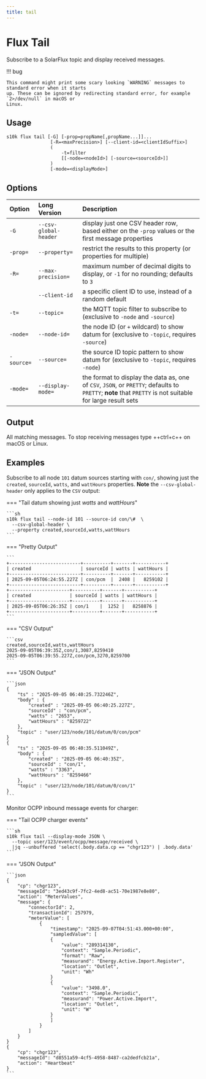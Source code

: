 ```yaml
---
title: tail
---
```

# Flux Tail

Subscribe to a SolarFlux topic and display received messages.

!!! bug

	This command might print some scary looking `WARNING` messages to standard error when it starts
	up. These can be ignored by redirecting standard error, for example `2>/dev/null` in macOS or
	Linux.

## Usage

```
s10k flux tail [-G] [-prop=propName[,propName...]]...
				[-R=<maxPrecision>] [--client-id=<clientIdSuffix>]
				(
					-t=filter
					[[-node=<nodeId>] [-source=<sourceId>]]
				)
				[-mode=<displayMode>]
```

## Options

<div markdown="1" class="options-explicit-col-widths">

| Option | Long Version | Description |
|:-------|:-------------|:------------|
| `-G` | `--csv-global-header` | display just one CSV header row, based either on the `-prop` values or the first message properties |
| `-prop=` | `--property=` | restrict the results to this property (or properties for multiple) |
| `-R=` | `--max-precision=` |  maximum number of decimal digits to display, or `-1` for no rounding; defaults to `3` |
|  | `--client-id` | a specific client ID to use, instead of a random default |
| `-t=` | `--topic=` | the MQTT topic filter to subscribe to (exclusive to `-node` and `-source`) |
| `-node=` | `--node-id=` | the node ID (or `+` wildcard) to show datum for (exclusive to `-topic`, requires `-source`) |
| `-source=` | `--source=` | the source ID topic pattern to show datum for (exclusive to `-topic`, requires `-node`) |
| `-mode=` | `--display-mode=` | the format to display the data as, one of `CSV`, `JSON`, or `PRETTY`; defaults to `PRETTY`; **note** that `PRETTY` is not suitable for large result sets |

</div>

## Output

All matching messages. To stop receiving messages type ++ctrl+c++ on macOS or Linux.

## Examples

Subscribe to all node `101` datum sources starting with `con/`, showing just the `created`,
`sourceId`, `watts`, and `wattHours` properties. **Note** the `--csv-global-header` only
applies to the `CSV` output:


=== "Tail datum showing just _watts_ and _wattHours_"

	```sh
	s10k flux tail --node-id 101 --source-id con/\#  \
	  --csv-global-header \
	  --property created,sourceId,watts,wattHours
	```

=== "Pretty Output"

	```
	+--------------------------+----------+-------+-----------+
	| created                  | sourceId | watts | wattHours |
	+--------------------------+----------+-------+-----------+
	| 2025-09-05T06:24:55.227Z | con/pcm  |  2408 |   8259102 |
	+--------------------------+----------+-------+-----------+
	+----------------------+----------+-------+-----------+
	| created              | sourceId | watts | wattHours |
	+----------------------+----------+-------+-----------+
	| 2025-09-05T06:26:35Z | con/1    |  1252 |   8258876 |
	+----------------------+----------+-------+-----------+
	```

=== "CSV Output"


	```csv
	created,sourceId,watts,wattHours
	2025-09-05T06:39:35Z,con/1,3087,8259410
	2025-09-05T06:39:55.227Z,con/pcm,3270,8259700
	```

=== "JSON Output"

	```json
	{
		"ts" : "2025-09-05 06:40:25.732246Z",
		"body" : {
			"created" : "2025-09-05 06:40:25.227Z",
			"sourceId" : "con/pcm",
			"watts" : "2653",
			"wattHours" : "8259722"
		},
		"topic" : "user/123/node/101/datum/0/con/pcm"
	}
	{
		"ts" : "2025-09-05 06:40:35.511049Z",
		"body" : {
			"created" : "2025-09-05 06:40:35Z",
			"sourceId" : "con/1",
			"watts" : "3363",
			"wattHours" : "8259466"
		},
		"topic" : "user/123/node/101/datum/0/con/1"
	}
	```

Monitor OCPP inbound message events for charger:

=== "Tail OCPP charger events"

	```sh
	s10k flux tail --display-mode JSON \
	  --topic user/123/event/ocpp/message/received \
	  |jq --unbuffered 'select(.body.data.cp == "chgr123") | .body.data'
	```

=== "JSON Output"

	```json
	{
		"cp": "chgr123",
		"messageId": "3ed43c9f-7fc2-4ed8-ac51-70e1987e8e80",
		"action": "MeterValues",
		"message": {
			"connectorId": 2,
			"transactionId": 257979,
			"meterValue": [
				{
					"timestamp": "2025-09-07T04:51:43.000+00:00",
					"sampledValue": [
					{
						"value": "289314130",
						"context": "Sample.Periodic",
						"format": "Raw",
						"measurand": "Energy.Active.Import.Register",
						"location": "Outlet",
						"unit": "Wh"
					}
					{
						"value": "3498.0",
						"context": "Sample.Periodic",
						"measurand": "Power.Active.Import",
						"location": "Outlet",
						"unit": "W"
					}
					]
				}
			]
		}
	}
	{
		"cp": "chgr123",
		"messageId": "d8551a59-4cf5-4958-8487-ca2dedfcb21a",
		"action": "Heartbeat"
	}
	```
